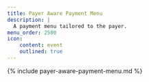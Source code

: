 ```yaml
---
title: Payer Aware Payment Menu
description: |
  A payment menu tailored to the payer.
menu_order: 2500
icon:
    content: event
    outlined: true
---
```


{% include payer-aware-payment-menu.md %}
